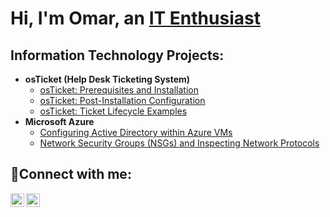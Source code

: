<h1>Hi, I'm Omar, an <a href="https://linkedin.com/in/omar-a-580b73268">IT Enthusiast</a></h1>

<h2>Information Technology Projects:</h2>

- <b>osTicket (Help Desk Ticketing System)</b>
  - [osTicket: Prerequisites and Installation](https://github.com/OKALLEY/osticket-prereqs)
  - [osTicket: Post-Installation Configuration](https://github.com/OKALLEY/post-install-config)
  - [osTicket: Ticket Lifecycle Examples](https://github.com/OKALLEY/ticket-lifecycle)
- <b>Microsoft Azure</b>
  - [Configuring Active Directory within Azure VMs](https://github.com/OKALLEY/configure-ad)
  - [Network Security Groups (NSGs) and Inspecting Network Protocols](https://github.com/OKALLEY/azure-network-protocols)

<h2>🔌Connect with me:</h2>

[<img align="left" alt="Josh | Twitter" width="22px" src="https://cdn.jsdelivr.net/npm/simple-icons@v3/icons/twitter.svg" />][twitter]
[<img align="left" alt="Josh | LinkedIn" width="22px" src="https://cdn.jsdelivr.net/npm/simple-icons@v3/icons/linkedin.svg" />][linkedin]


[twitter]: https://twitter.com/KN0WYOURCENTER
[linkedin]: https://www.linkedin.com/in/omar-a-580b73268/
